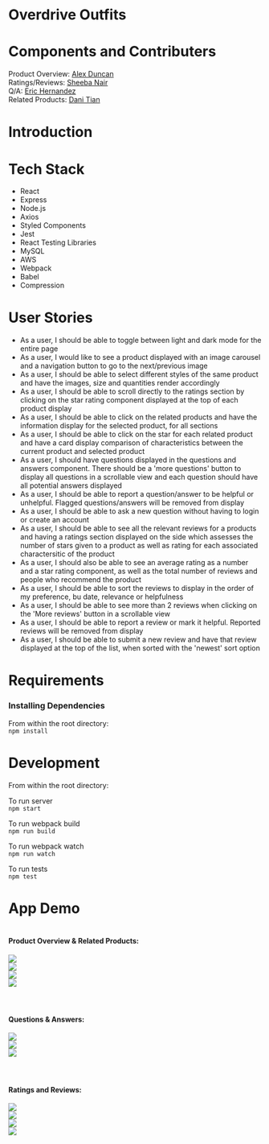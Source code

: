 # <h1>Overdrive Outfits</h1>


Components and Contributers
=============

Product Overview: [Alex Duncan](https://github.com/monkeymedic26 "Alex Duncan") <br>
Ratings/Reviews: [Sheeba Nair](https://github.com/sheebanair "Sheeba Nair") <br>
Q/A: [Eric Hernandez](https://github.com/EricMHernandez "Eric Hernandez") <br>
Related Products: [Dani Tian](https://github.com/danitian "Dani Tian") <br>


Introduction
=============


Tech Stack
=============
<ul>
<li>React</li>
<li>Express</li>
<li>Node.js</li>
<li>Axios</li>
<li>Styled Components</li>
<li>Jest</li>
<li>React Testing Libraries</li>
<li>MySQL</li>
<li>AWS</li>
<li>Webpack</li>
<li>Babel</li>
<li>Compression</li>
</ul>

User Stories
=============
<ul>
<li>As a user, I should be able to toggle between light and dark mode for the entire page</li>
<li>As a user, I would like to see a product displayed with an image carousel and a navigation button to go to the next/previous image</li>
<li>As a user, I should be able to select different styles of the same product and have the images, size and quantities render accordingly</li>
<li>As a user, I should be able to scroll directly to the ratings section by clicking on the star rating component displayed at the top of each product display</li>
<li>As a user, I should be able to click on the related products and have the information display for the selected product, for all sections</li>
<li>As a user, I should be able to click on the star for each related product and have a card display comparison of characteristics between the current product and selected product</li>
<li>As a user, I should have questions displayed in the questions and answers component. There should be a 'more questions' button to display all questions in a scrollable view and each question should have all potential answers displayed</li>
<li>As a user, I should be able to report a question/answer to be helpful or unhelpful. Flagged questions/answers will be removed from display</li>
<li>As a user, I should be able to ask a new question without having to login or create an account</li>
<li>As a user, I should be able to see all the relevant reviews for a products and having a ratings section displayed on the side which assesses the number of stars given to a product as well as rating for each associated charactersitic of the product</li>
<li>As a user, I should also be able to see an average rating as a number and a star rating component, as well as the total number of reviews and people who recommend the product</li>
<li>As a user, I should be able to sort the reviews to display in the order of my preference, bu date, relevance or helpfulness </li>
<li>As a user, I should be able to see more than 2 reviews when clicking on the 'More reviews' button in a scrollable view</li>
<li>As a user, I should be able to report a review or mark it helpful. Reported reviews will be removed from display</li>
<li>As a user, I should be able to submit a new review and have that review displayed at the top of the list, when sorted with the 'newest' sort option</li>
</ul>

Requirements
=============
<h3>Installing Dependencies</h3>

From within the root directory:<br>
`npm install`

Development
=============
From within the root directory:

To run server<br>
`npm start`

To run webpack build<br>
`npm run build`

To run webpack watch<br>
`npm run watch`

To run tests<br>
`npm test`

App Demo
=============

# <h4>Product Overview & Related Products:</h4>
<img src="./assets/products_display.gif">
<br>
<img src="./assets/newproduct.gif">
<br>
<img src="./assets/relatedcharacteristics.gif">
<br>
<img src="./assets/relatedsection.gif">

<br>
<br>

# <h4>Questions & Answers:</h4>
<img src="./assets/questionsoverview.gif">
<br>
<img src="./assets/reportquestion.gif">
<br>
<img src="./assets/addquestion.gif">
<br>
<br>

# <h4>Ratings and Reviews:</h4>
<img src="./assets/reviewsscroll.gif">
<br>
<img src="./assets/sortandhelpful.gif">
<br>
<img src="./assets/addreview.gif">
<br>
<img src="./assets/submitreview.gif">
